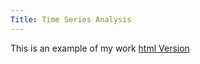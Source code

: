 ```yaml
---
Title: Time Series Analysis
---
```

This is an example of my work
[html Version](Storytelling_Visualization.html)
